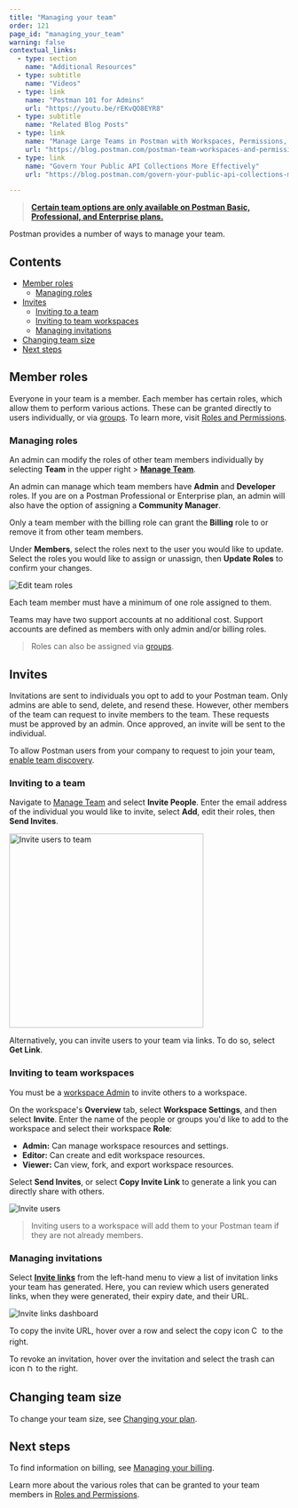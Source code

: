```yaml
---
title: "Managing your team"
order: 121
page_id: "managing_your_team"
warning: false
contextual_links:
  - type: section
    name: "Additional Resources"
  - type: subtitle
    name: "Videos"
  - type: link
    name: "Postman 101 for Admins"
    url: "https://youtu.be/rEKvQO8EYR8"
  - type: subtitle
    name: "Related Blog Posts"
  - type: link
    name: "Manage Large Teams in Postman with Workspaces, Permissions, and Version Control"
    url: "https://blog.postman.com/postman-team-workspaces-and-permissions/"
  - type: link
    name: "Govern Your Public API Collections More Effectively"
    url: "https://blog.postman.com/govern-your-public-api-collections-more-effectively/"

---
```


> __[Certain team options are only available on Postman Basic, Professional, and Enterprise plans.](https://www.postman.com/pricing)__

Postman provides a number of ways to manage your team.

## Contents

* [Member roles](#member-roles)
    * [Managing roles](#managing-roles)
* [Invites](#invites)
    * [Inviting to a team](#inviting-to-a-team)
    * [Inviting to team workspaces](#inviting-to-team-workspaces)
    * [Managing invitations](#managing-invitations)
* [Changing team size](#changing-team-size)
* [Next steps](#next-steps)

## Member roles

Everyone in your team is a member. Each member has certain roles, which allow them to perform various actions. These can be granted directly to users individually, or via [groups](/docs/administration/managing-your-team/user-groups/). To learn more, visit [Roles and Permissions](/docs/collaborating-in-postman/roles-and-permissions/).

### Managing roles

An admin can modify the roles of other team members individually by selecting **Team** in the upper right > [**Manage Team**](https://go.postman.co/settings/team/members).

An admin can manage which team members have **Admin** and **Developer** roles. If you are on a Postman Professional or Enterprise plan, an admin will also have the option of assigning a **Community Manager**.

Only a team member with the billing role can grant the **Billing** role to or remove it from other team members.

Under **Members**, select the roles next to the user you would like to update. Select the roles you would like to assign or unassign, then **Update Roles** to confirm your changes.

<img alt="Edit team roles" src="https://assets.postman.com/postman-docs/team-members-edit-roles-v9.1.0.jpg"/>

Each team member must have a minimum of one role assigned to them.

Teams may have two support accounts at no additional cost. Support accounts are defined as members with only admin and/or billing roles.

> Roles can also be assigned via [groups](/docs/administration/managing-your-team/user-groups/).

## Invites

Invitations are sent to individuals you opt to add to your Postman team. Only admins are able to send, delete, and resend these. However, other members of the team can request to invite members to the team. These requests must be approved by an admin. Once approved, an invite will be sent to the individual.

To allow Postman users from your company to request to join your team, [enable team discovery](/docs/collaborating-in-postman/collaboration-intro/#making-your-team-discoverable).

### Inviting to a team

Navigate to [Manage Team](https://go.postman.co/settings/team/members) and select **Invite People**. Enter the email address of the individual you would like to invite, select **Add**, edit their roles, then **Send Invites**.

<img alt="Invite users to team" src="https://assets.postman.com/postman-docs/team-invite-people-v9.1.0.jpg" width="350px"/>

Alternatively, you can invite users to your team via links. To do so, select **Get Link**.

### Inviting to team workspaces

You must be a [workspace Admin](/docs/collaborating-in-postman/using-workspaces/managing-workspaces/#managing-workspace-roles) to invite others to a workspace.

On the workspace's **Overview** tab, select **Workspace Settings**, and then select **Invite**. Enter the name of the people or groups you'd like to add to the workspace and select their workspace **Role**:

* **Admin:** Can manage workspace resources and settings.
* **Editor:** Can create and edit workspace resources.
* **Viewer:** Can view, fork, and export workspace resources.

Select **Send Invites**, or select **Copy Invite Link** to generate a link you can directly share with others.

<img alt="Invite users" src="https://assets.postman.com/postman-docs/invite-to-workspace-gif-v9.1.gif"/>

> Inviting users to a workspace will add them to your Postman team if they are not already members.

### Managing invitations

Select [**Invite links**](https://go.postman.co/settings/team/manage-invite-links) from the left-hand menu to view a list of invitation links your team has generated. Here, you can review which users generated links, when they were generated, their expiry date, and their URL.

<img alt="Invite links dashboard" src="https://assets.postman.com/postman-docs/team-manage-invite-links-v9.2.jpg"/>

To copy the invite URL, hover over a row and select the copy icon <img alt="Copy link icon" src="https://assets.postman.com/postman-docs/icon-copy-v9.jpg" width="15px" style="vertical-align:middle;margin-bottom:5px"> to the right.

To revoke an invitation, hover over the invitation and select the trash can icon <img alt="Delete link icon" src="https://assets.postman.com/postman-docs/icon-delete-v9.jpg" width="12px" style="vertical-align:middle;margin-bottom:5px"> to the right.

## Changing team size

To change your team size, see [Changing your plan](/docs/administration/billing/#changing-your-plan).

## Next steps

To find information on billing, see [Managing your billing](/docs/administration/billing/).

Learn more about the various roles that can be granted to your team members in [Roles and Permissions](/docs/collaborating-in-postman/roles-and-permissions/).

